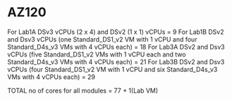 # AZ120

For Lab1A  DSv3 vCPUs (2 x 4) and DSv2 (1 x 1) vCPUs = 9
For Lab1B  DSv2 and Dsv3 vCPUs (one Standard_DS1_v2 VM with 1 vCPU and four Standard_D4s_v3 VMs with 4 vCPUs each) = 18
For Lab3A  DSv2 and Dsv3 vCPUs (five Standard_DS1_v2 VMs with 1 vCPU each and two Standard_D4s_v3 VMs with 4 vCPUs each) = 21
For Lab3B  DSv2 and Dsv3 vCPUs (four Standard_DS1_v2 VM with 1 vCPU and six Standard_D4s_v3 VMs with 4 vCPUs each) = 29

TOTAL no of cores for all modules = 77 + 1(Lab VM)

